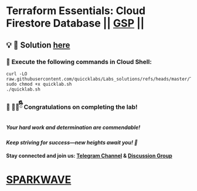 # Terraform Essentials: Cloud Firestore Database || [GSP](https://www.cloudskillsboost.google/games/6396/labs/40293) ||

## 💡 **🔑 Solution [here](https://youtu.be/Ef4jIkTLu8k)**

### 🚀 **Execute the following commands in Cloud Shell:**  


```
curl -LO raw.githubusercontent.com/quiccklabs/Labs_solutions/refs/heads/master/Terraform%20Essentials%20Cloud%20Firestore%20Database/quicklab.sh
sudo chmod +x quicklab.sh
./quicklab.sh
```



### 🎉 🐻‍❄️ྀིྀི **Congratulations on completing the lab!**  

##### *Your hard work and determination are commendable!*  

#### *Keep striving for success—new heights await you! 🚀*

#### **Stay connected and join us:** [Telegram Channel](https://t.me/sparkwave.01) & [Discussion Group](https://t.me/sparkwave.01chats) 

# [SPARKWAVE](https://www.youtube.com/@sparkwave.01)
